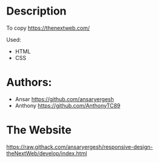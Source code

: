 # Description
To copy https://thenextweb.com/

Used: 
* HTML
* CSS

Authors:
===
* Ansar https://github.com/ansaryergesh
* Anthony https://github.com/AnthonyTC89

The Website
===
https://raw.githack.com/ansaryergesh/responsive-design-theNextWeb/develop/index.html
 